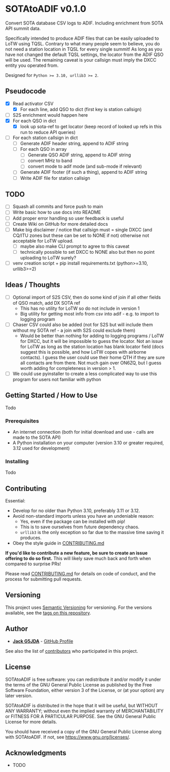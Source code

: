 # SOTAtoADIF v0.1.0

Convert SOTA database CSV logs to ADIF. Including enrichment from SOTA API summit data.

Specifically intended to produce ADIF files that can be easily uploaded to LoTW using TQSL.
Contrary to what many people seem to believe, you do not need a station location in TQSL for every single summit!
As long as you have not changed the default TQSL settings, the locator from the ADIF QSO will be used.
The remaining caveat is your callsign must imply the DXCC entity you operated from.

Designed for `Python >= 3.10, urllib3 >= 2`.

## Pseudocode
- [x] Read activator CSV
  - [x] For each line, add QSO to dict (first key is station callsign)
- [ ] S2S enrichment would happen here
- [x] For each QSO in dict
  - [x] look up sota-ref to get locator (keep record of looked up refs in this run to reduce API queries)
- [ ] For each station callsign in dict
  - [ ] Generate ADIF header string, append to ADIF string
  - [ ] For each QSO in array
    - [ ] Generate QSO ADIF string, append to ADIF string
    - [ ] convert MHz to band
    - [ ] convert mode to adif mode (and sub-mode if relevant)
  - [ ] Generate ADIF footer (if such a thing), append to ADIF string
  - [ ] Write ADIF file for station callsign

## TODO
- [ ] Squash all commits and force push to main
- [ ] Write basic how to use docs into README
- [ ] Add proper error handling so user feedback is useful
- [ ] Create Wiki on GitHub for more detailed docs
- [ ] Make big disclaimer / notice that callsign must = single DXCC 
(and CQ/ITU zones but these can be set to NONE if not) otherwise not acceptable for LoTW upload.
  - [ ] maybe also make CLI prompt to agree to this caveat
  - [ ] technically possible to set DXCC to NONE also but then no point uploading to LoTW surely?
- [ ] venv creation script + pip install requirements.txt (python>=3.10, urllib3>=2)
## Ideas / Thoughts

- [ ] Optional import of S2S CSV, then do some kind of join if all other fields of QSO match, add DX SOTA ref
  - This has no utility for LoTW so do not include in version 1
  - Big utility for getting most info from csv into adif - e.g. to import to logging program
- [ ] Chaser CSV could also be added (not for S2S but will include them without my SOTA ref - a join with S2S could exclude them)
  - Would be better than nothing for adding to logging programs / LoTW for DXCC, but it will be impossible to guess the locator.
  Not an issue for LoTW as long as the station location has blank locator field (docs suggest this is possible, and how 
  LoTW copes with airborne contacts). I guess the user could use their home QTH if they are sure all contacts are from 
  there. Not much gain over ON6ZQ, but I guess worth adding for completeness in version > 1.
- [ ] We could use pyinstaller to create a less complicated way to use this program for users not familiar with python

## Getting Started / How to Use

Todo

### Prerequisites

- An internet connection (both for initial download and use - calls are made to the SOTA API)
- A Python installation on your computer (version 3.10 or greater required, 3.12 used for development)

### Installing

Todo

## Contributing

Essential:
- Develop for no older than Python 3.10, preferably 3.11 or 3.12.
- Avoid non-standard imports unless you have an undeniable reason:
  - Yes, even if the package can be installed with pip!
  - This is to save ourselves from future dependency chaos.
  - `urllib3` is the only exception so far due to the massive time saving it produces.
- Obey the style guide in [CONTRIBUTING.md](CONTRIBUTING.md)


**If you'd like to contribute a new feature, be sure to create an issue offering to do so first.**
This will likely save much back and forth when compared to surprise PRs!

Please read [CONTRIBUTING.md](CONTRIBUTING.md) for details on code
of conduct, and the process for submitting pull requests.

## Versioning

This project uses [Semantic Versioning](http://semver.org/) for versioning. For the versions
available, see the [tags on this
repository](https://github.com/G5JDA/SOTAtoADIF/tags).

## Author

  - **[Jack G5JDA](https://g5jda.uk)** -
    [GitHub Profile](https://github.com/G5JDA)

See also the list of
[contributors](https://github.com/G5JDA/SOTAtoADIF/graphs/contributors)
who participated in this project.

## License

SOTAtoADIF is free software: you can redistribute it and/or modify it under the terms of the GNU General Public License
as published by the Free Software Foundation, either version 3 of the License, or (at your option) any later version.

SOTAtoADIF is distributed in the hope that it will be useful, but WITHOUT ANY WARRANTY;
without even the implied warranty of MERCHANTABILITY or FITNESS FOR A PARTICULAR PURPOSE.
See the GNU General Public License for more details.

You should have received a copy of the GNU General Public License along with SOTAtoADIF.
If not, see <https://www.gnu.org/licenses/>.

## Acknowledgments

  - TODO
